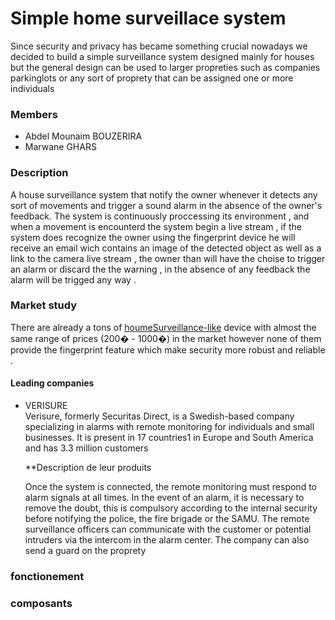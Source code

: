 # Simple home surveillace system 

Since security and privacy has became something crucial nowadays we decided to build a simple surveillance system designed mainly for houses 
but the general design can be used to larger propreties such as companies  parkinglots or any sort of proprety that can be assigned one or more individuals  

### Members
  * Abdel Mounaim BOUZERIRA 
  * Marwane GHARS

### Description 

A house surveillance system that notify the owner whenever it detects any sort of movements and trigger a sound alarm in the absence of the owner's feedback.
The system is continuously proccessing its environment , and when a movement is encounterd the system begin a live stream , if the system does recognize  the owner using the fingerprint device he will receive an email wich contains an image of the detected object as well as a link to the camera live stream , the owner than will have the choise to trigger an alarm or discard the the warning , in the absence of any feedback the alarm will be trigged any way .

### Market study 
There are already a tons of [houmeSurveillance-like](https://www.tike-securite.fr/243-alarme-maison-sans-fil-mn209f.html?gclid=Cj0KCQiA48j9BRC-ARIsAMQu3WReq7Y6WCVNlIxuxQOOR9IWSm7pvf__gAiLMfgyl7jEtpM_jIfzBuMaAiPlEALw_wcB) device with almost the same range of prices (200� - 1000�)  in the market however none of them  provide the fingerprint feature which make security more robust and reliable .

#### Leading companies 
  * VERISURE  
       Verisure, formerly Securitas Direct, is a Swedish-based company specializing in alarms with remote monitoring for individuals and small businesses. It is present in 17          countries1 in Europe and South America and has 3.3 million customers 
 
    **Description de leur produits

       Once the system is connected, the remote monitoring must respond to alarm signals at all times. In the event of an alarm, it is necessary to remove the doubt, this is          compulsory according to the internal security  before notifying the police, the fire brigade or the SAMU. The remote surveillance officers can communicate with the              customer or potential intruders via the intercom in the alarm center. The company can also send a guard on the proprety


### fonctionement 






### composants 
